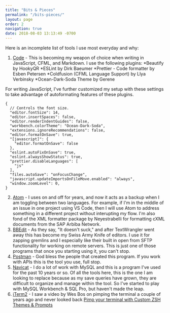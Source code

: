 ```yaml
---
title: "Bits & Pieces"
permalink: "/bits-pieces/"
layout: page
order: 2
navigation: true
date: 2018-08-03 13:13:49 -0700
---
```

Here is an incomplete list of tools I use most everyday and why:

1. [Code](https://code.visualstudio.com/) - This is becoming my weapon of choice when writing in JavaScript, CFML, and Markdown.  I use the following plugins:
  *Beautify by HookyQR
  *ESLint by Dirk Baeumer
  *Prettier - Code formatter by Esben Petersen
  *Coldfusion (CFML Language Support) by Llya Verbinsky
  *Ocean-Dark-Soda Theme by Gerene

For writing JavaScript, I've further customized my setup with these settings to take advantage of autoformating features of these plugins.
```
{
  // Controls the font size.
  "editor.fontSize": 14,
  "editor.insertSpaces": false,
  "editor.renderIndentGuides": false,
  "workbench.colorTheme": "Ocean-Dark-Soda",
  "extensions.ignoreRecommendations": false,
  "editor.formatOnSave": true,
  "[javascript]": {
    "editor.formatOnSave": false
  },
  "eslint.autoFixOnSave": true,
  "eslint.alwaysShowStatus": true,
  "prettier.disableLanguages": [
    "js"
  ],
  "files.autoSave": "onFocusChange",
  "javascript.updateImportsOnFileMove.enabled": "always",
  "window.zoomLevel": 0,
}
```


2. [Atom](https://atom.io/) - I uses on and off for years, and now it acts as a backup when I am toggling between two languages.  For example, if I'm in the middle of an issue in one project using VS Code, then I will use Atom to address something in a different project without interupting my flow.  I'm also fond of the XML formatter package by Neyestrabelli for formatting cXML documents from the SAP Arbiba Network.
3. [BBEdit](https://www.barebones.com/products/bbedit/) - As they say, "It doesn't suck," and after TextWrangler went away this has become my Swiss Army Knife of editors.  I use it for zapping gremlins and I especially like their built in open from SFTP functionality for working on remote servers.  This is just one of those programs that once you starting using it, you can't stop. 
4. [Postman](https://www.getpostman.com/) - God bless the people that created this program.  If you work with APIs this is the tool you use, full stop.
5. [Navicat](https://navicat.com/en) - I do a lot of work with MySQL and this is a program I've used for the past 10 years or so.  Of all the tools here, this is the one I am looking to replace because as my save queries have grown, they are difficult to organize and manage within the tool.  So I've started to play with MySQL Workbench & SQL Pro, but haven't made the leap.
6. [iTerm2](https://iterm2.com/) - I saw a video by  Wes Bos on pimping the terminal a couple of years ago and never looked back [Pimp your terminal with Custom ZSH Themes & Prompts](https://www.youtube.com/watch?v=XSeO6nnlWHw)
